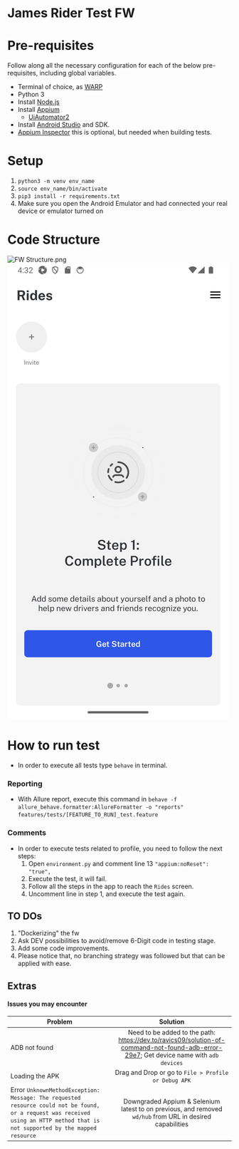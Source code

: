 # James Rider Test FW


# Pre-requisites
Follow along all the necessary configuration for each of the below pre-requisites, including global variables.
- Terminal of choice, as [WARP](https://www.warp.dev/)
- Python 3
- Install [Node.js](https://nodejs.org/en)
- Install [Appium](https://appium.io/docs/en/latest/quickstart/install/)
  - [UiAutomator2](https://appium.io/docs/en/latest/quickstart/uiauto2-driver/)
- Install  [Android Studio](https://developer.android.com/studio?hl=es-419) and SDK.
- [Appium Inspector](https://github.com/appium/appium-inspector/releases) this is optional, but needed when building tests.

# Setup

1. `python3 -m venv env_name`
2. `source env_name/bin/activate`
3. `pip3 install -r requirements.txt`
4. Make sure you open the Android Emulator and had connected your real device or emulator turned on

# Code Structure
![FW Structure.png](..%2F..%2F..%2FDesktop%2FFW%20Structure.png)
![img.png](img.png)


# How to run test
- In order to execute all tests type `behave` in terminal. 

### Reporting
- With Allure report, execute this command in  `behave -f allure_behave.formatter:AllureFormatter -o "reports" features/tests/[FEATURE_TO_RUN]_test.feature`

### Comments
- In order to execute tests related to profile, you need to follow the next steps:
  1. Open `environment.py` and comment line 13 `"appium:noReset": "true",` 
  2. Execute the test, it will fail.
  3. Follow all the steps in the app to reach the `Rides` screen.
  4. Uncomment line in step 1, and execute the test again.


## TO DOs
1. "Dockerizing" the fw
2. Ask DEV possibilities to avoid/remove 6-Digit code in testing stage.
3. Add some code improvements.
4. Please notice that, no branching strategy was followed but that can be applied with ease.



## Extras
#### Issues you may encounter
| Problem                                                                                                                                                                         |                                                                Solution                                                                | 
|---------------------------------------------------------------------------------------------------------------------------------------------------------------------------------|:--------------------------------------------------------------------------------------------------------------------------------------:|
| ADB not found                                                                                                                                                                   | Need to be added to the path: https://dev.to/ravics09/solution-of-command-not-found-adb-error-29e7; Get device name with `adb devices` |
| Loading the APK                                                                                                                                                                 |                                          Drag and Drop or go to `File > Profile or Debug APK`                                          |
| Error `UnknownMethodException: Message: The requested resource could not be found, or a request was received using an HTTP method that is not supported by the mapped resource` |               Downgraded Appium & Selenium latest to on previous, and removed `wd/hub` from URL in desired capabilities                |

  